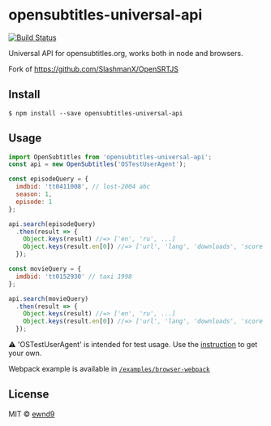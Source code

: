 # opensubtitles-universal-api

[![Build Status](https://travis-ci.org/ewnd9/opensubtitles-universal-api.svg?branch=master)](https://travis-ci.org/ewnd9/opensubtitles-universal-api)

Universal API for opensubtitles.org, works both in node and browsers.

Fork of https://github.com/SlashmanX/OpenSRTJS

## Install

```
$ npm install --save opensubtitles-universal-api
```

## Usage

```js
import OpenSubtitles from 'opensubtitles-universal-api';
const api = new OpenSubtitles('OSTestUserAgent');

const episodeQuery = {
  imdbid: 'tt0411008', // lost-2004 abc
  season: 1,
  episode: 1
};

api.search(episodeQuery)
  .then(result => {
    Object.keys(result) //=> ['en', 'ru', ...]
    Object.keys(result.en[0]) //=> ['url', 'lang', 'downloads', 'score', 'subFilename', 'releaseFilename', 'date', 'encoding'];
  });

const movieQuery = {
  imdbid: 'tt0152930' // taxi 1998
};

api.search(movieQuery)
  .then(result => {
    Object.keys(result) //=> ['en', 'ru', ...]
    Object.keys(result.en[0]) //=> ['url', 'lang', 'downloads', 'score', 'subFilename', 'releaseFilename', 'date', 'encoding'];
  });
```

:warning: 'OSTestUserAgent' is intended for test usage. Use the [instruction](https://trac.opensubtitles.org/projects/opensubtitles/wiki/DevReadFirst) to get your own.

Webpack example is available in [`/examples/browser-webpack`](./examples/browser-webpack)

## License

MIT © [ewnd9](http://ewnd9.com)
